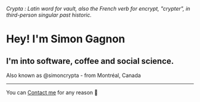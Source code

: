 *Crypta : Latin word for vault, also the French verb for encrypt, "crypter", in third-person singular past historic.*

# Hey! I'm Simon Gagnon
## I'm into software, coffee and social science.
Also known as @simoncrypta - from Montréal, Canada

<!-- #### Most recent posts
{{ posts|limit:5 }} -->

---
You can [Contact me](tab:https://simoncrypta.dev/contact) for any reason 🙂
